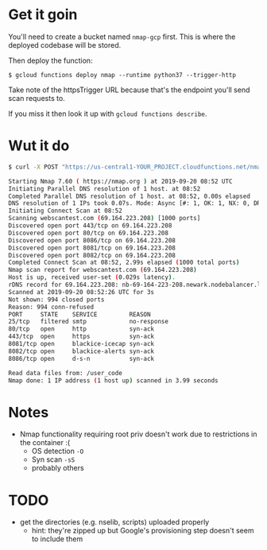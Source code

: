 # Get it goin
You'll need to create a bucket named `nmap-gcp` first. This is where the
deployed codebase will be stored.

Then deploy the function:

`$ gcloud functions deploy nmap --runtime python37 --trigger-http`

Take note of the httpsTrigger URL because that's the endpoint you'll send scan
requests to. 

If you miss it then look it up with `gcloud functions describe`.

# Wut it do
```bash
$ curl -X POST "https://us-central1-YOUR_PROJECT.cloudfunctions.net/nmap" -H "Content-Type: application/json" --data '{"args": "-sT --top-ports 1000 -Pn -vv -O webscantest.com"}'

Starting Nmap 7.60 ( https://nmap.org ) at 2019-09-20 08:52 UTC
Initiating Parallel DNS resolution of 1 host. at 08:52
Completed Parallel DNS resolution of 1 host. at 08:52, 0.00s elapsed
DNS resolution of 1 IPs took 0.07s. Mode: Async [#: 1, OK: 1, NX: 0, DR: 0, SF: 0, TR: 1, CN: 0]
Initiating Connect Scan at 08:52
Scanning webscantest.com (69.164.223.208) [1000 ports]
Discovered open port 443/tcp on 69.164.223.208
Discovered open port 80/tcp on 69.164.223.208
Discovered open port 8086/tcp on 69.164.223.208
Discovered open port 8081/tcp on 69.164.223.208
Discovered open port 8082/tcp on 69.164.223.208
Completed Connect Scan at 08:52, 2.99s elapsed (1000 total ports)
Nmap scan report for webscantest.com (69.164.223.208)
Host is up, received user-set (0.029s latency).
rDNS record for 69.164.223.208: nb-69-164-223-208.newark.nodebalancer.linode.com
Scanned at 2019-09-20 08:52:26 UTC for 3s
Not shown: 994 closed ports
Reason: 994 conn-refused
PORT     STATE    SERVICE         REASON
25/tcp   filtered smtp            no-response
80/tcp   open     http            syn-ack
443/tcp  open     https           syn-ack
8081/tcp open     blackice-icecap syn-ack
8082/tcp open     blackice-alerts syn-ack
8086/tcp open     d-s-n           syn-ack

Read data files from: /user_code
Nmap done: 1 IP address (1 host up) scanned in 3.99 seconds
```

# Notes
* Nmap functionality requiring root priv doesn't work due to restrictions in the
    container :(
  * OS detection `-O`
  * Syn scan `-sS`
  * probably others

# TODO
* get the directories (e.g. nselib, scripts) uploaded properly
  * hint: they're zipped up but Google's provisioning step doesn't seem to
      include them
